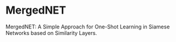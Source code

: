 # MergedNET
MergedNET: A Simple Approach for One-Shot Learning in Siamese Networks based on Similarity Layers.
